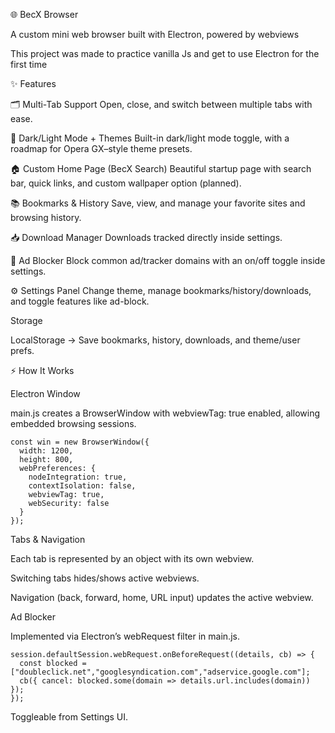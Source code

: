 🌐 BecX Browser

A custom mini web browser built with Electron, powered by webviews

This project was made to practice vanilla Js and get to use Electron for the first time

✨ Features

🗂️ Multi-Tab Support
Open, close, and switch between multiple tabs with ease.

🎨 Dark/Light Mode + Themes
Built-in dark/light mode toggle, with a roadmap for Opera GX–style theme presets.

🏠 Custom Home Page (BecX Search)
Beautiful startup page with search bar, quick links, and custom wallpaper option (planned).

📚 Bookmarks & History
Save, view, and manage your favorite sites and browsing history.

📥 Download Manager
Downloads tracked directly inside settings.

🚫 Ad Blocker
Block common ad/tracker domains with an on/off toggle inside settings.


⚙️ Settings Panel
Change theme, manage bookmarks/history/downloads, and toggle features like ad-block.


Storage

LocalStorage → Save bookmarks, history, downloads, and theme/user prefs.

⚡ How It Works

Electron Window

main.js creates a BrowserWindow with webviewTag: true enabled, allowing embedded browsing sessions.

```CODE
const win = new BrowserWindow({
  width: 1200,
  height: 800,
  webPreferences: {
    nodeIntegration: true,
    contextIsolation: false,
    webviewTag: true,
    webSecurity: false
  }
});
```

Tabs & Navigation

Each tab is represented by an object with its own webview.

Switching tabs hides/shows active webviews.

Navigation (back, forward, home, URL input) updates the active webview.


Ad Blocker

Implemented via Electron’s webRequest filter in main.js.

```CODE
session.defaultSession.webRequest.onBeforeRequest((details, cb) => {
  const blocked = ["doubleclick.net","googlesyndication.com","adservice.google.com"];
  cb({ cancel: blocked.some(domain => details.url.includes(domain)) });
});
```

Toggleable from Settings UI.



